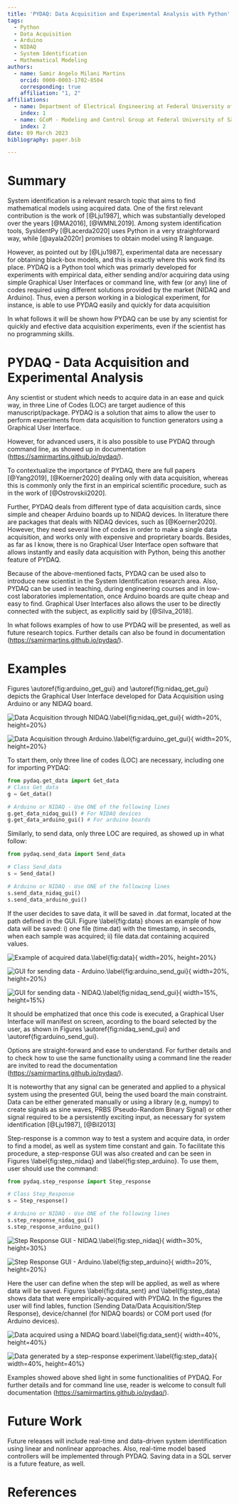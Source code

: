 ```yaml
---
title: 'PYDAQ: Data Acquisition and Experimental Analysis with Python'
tags:
  - Python
  - Data Acquisition
  - Arduino
  - NIDAQ
  - System Identification
  - Mathematical Modeling
authors:
  - name: Samir Angelo Milani Martins
    orcid: 0000-0003-1702-8504
    corresponding: true
    affiliation: "1, 2"
affiliations:
  - name: Department of Electrical Engineering at Federal University of São João del-Rei, Brazil.
    index: 1
  - name: GCoM - Modeling and Control Group at Federal University of São João del-Rei, Brazil.
    index: 2
date: 09 March 2023
bibliography: paper.bib

---
```


# Summary

System identification is a relevant resarch topic that aims to find mathematical models
using acquired data. One of the first relevant contribution is the work of
[@Lju1987], which was substantially developed over the years [@MA2016], [@WMNL2019]. 
Among system identification tools, SysIdentPy [@Lacerda2020] uses Python in a very 
straighforward way, while [@ayala2020r] promises to obtain model using R language.

However, as pointed out by [@Lju1987], experimental data are necessary for obtaining 
black-box models, and this is exactly where this work find its place. PYDAQ is a Python tool
which was primarly developed for experiments with empirical data, either sending and/or 
acquiring data using simple Graphical User Interfaces or command line, with 
few (or any) line of codes required using different solutions provided by the 
market (NIDAQ and Arduino). Thus, even a person working in a biological experiment, for instance, 
is able to use PYDAQ easily and quickly for data acquisition

In what follows it will be shown how PYDAQ can be use by any scientist for 
quickly and efective data acquisition experiments, even if the scientist has no programming skills. 


# PYDAQ - Data Acquisition and Experimental Analysis

Any scientist or student which needs to acquire data in an ease and quick way, 
in three Line of Codes (LOC) are target audience of this manuscript/package. PYDAQ 
is a solution that aims to allow the user to perform experiments from data acquisition to 
function generators using a Graphical User Interface. 

However, for advanced users, it is also possible to use PYDAQ through command line, as 
showed up in documentation (https://samirmartins.github.io/pydaq/). 

To contextualize the importance of PYDAQ, there are full papers [@Yang2019], [@Koerner2020]
dealing only with data acquisition, whereas this is commonly only the first
in an empirical scientific procedure, such as in the work of [@Ostrovskii2020].

Further, PYDAQ deals from different type of data acquisition cards, since 
simple and cheaper Arduino boards up to NIDAQ devices. In literature there are 
packages that deals with NIDAQ devices, such as [@Koerner2020]. However, they need several 
line of codes in order to make a single data acquisition, and works only with expensive and 
proprietary boards. Besides, as far as I know, there is no Graphical User Interface 
open software that allows instantly and easily data acquisition with Python, being this another
feature of PYDAQ.

Because of the above-mentioned facts, PYDAQ can be used also to introduce new 
scientist in the System Identification research area. Also, PYDAQ can be used in 
teaching, during engineering courses and in low-cost laboratories implementation, once
Arduino boards are quite cheap and easy to find. Graphical User Interfaces also allows
the user to be directly connected with the subject, as explicitly said by [@Silva_2018].

In what follows examples of how to use PYDAQ will be presented, as well as future
research topics. Further details can also be found in documentation (https://samirmartins.github.io/pydaq/). 

# Examples

Figures \autoref{fig:arduino_get_gui} and \autoref{fig:nidaq_get_gui} depicts
the Graphical User Interface developed for Data Acquisition using Arduino or any NIDAQ board.

![Data Acquisition through NIDAQ.\label{fig:nidaq_get_gui}](../docs/img/get_data_nidaq.png){ width=20%, height=20%}

![Data Acquisition through Arduino.\label{fig:arduino_get_gui}](../docs/img/get_data_arduino.png){ width=20%, height=20%}

To start them, only three line of codes (LOC) are necessary, including one for importing PYDAQ: 

```python
from pydaq.get_data import Get_data
# Class Get_data
g = Get_data()

# Arduino or NIDAQ - Use ONE of the following lines 
g.get_data_nidaq_gui() # For NIDAQ devices 
g.get_data_arduino_gui() # For arduino boards
```

Similarly, to send data, only three LOC are required, as showed up in what follow:

```python
from pydaq.send_data import Send_data

# Class Send_data
s = Send_data()

# Arduino or NIDAQ - Use ONE of the following lines 
s.send_data_nidaq_gui()
s.send_data_arduino_gui()
```

If the user decides to save data, it will be saved in .dat format, located at the 
path defined in the GUI. Figure \label{fig:data} shows an example of how data will be saved: i) one file (time.dat) 
with the timestamp, in seconds, when each sample was acquired; ii) file data.dat containing acquired values.

![Example of acquired data.\label{fig:data}](../docs/img/data.png){ width=20%, height=20%}

![GUI for sending data - Arduino.\label{fig:arduino_send_gui}](../docs/img/send_data_nidaq_gui.png){ width=20%, height=20%}

![GUI for sending data - NIDAQ.\label{fig:nidaq_send_gui}](../docs/img/send_data_arduino_gui.png){ width=15%, height=15%}


It should be emphatized that once this code is executed, a Graphical User Interface will
manifest on screen, acording to the board selected by the user, as 
shown in Figures \autoref{fig:nidaq_send_gui} and \autoref{fig:arduino_send_gui}.

Options are straight-forward and ease to understand. For further details and to check 
how to use the same functionality using a command line the reader are invited to 
read the documentation (https://samirmartins.github.io/pydaq/). 

It is noteworthy that any signal can be generated and applied to a physical
system using the presented GUI, being the used board the main constraint. Data
can be either generated manually or using a library (e.g, numpy) to create 
signals as sine waves, PRBS (Pseudo-Random Binary Signal) or other signal 
required to be a persistently exciting input, as necessary for system identification [@Lju1987], [@Bil2013]  

Step-response is a common way to test a system and acquire data, in order to find a model, as well
as system time constant and gain. To facilitate this procedure, a step-response GUI
was also created and can be seen in Figures \label{fig:step_nidaq} and  \label{fig:step_arduino}. 
To use them, user should use the command: 

```python
from pydaq.step_response import Step_response

# Class Step_Response
s = Step_response()

# Arduino or NIDAQ - Use ONE of the following lines 
s.step_response_nidaq_gui()
s.step_response_arduino_gui()
```


![Step Response GUI - NIDAQ.\label{fig:step_nidaq}](../docs/img/step_response_nidaq_gui.png){ width=30%, height=30%}

![Step Response GUI - Arduino.\label{fig:step_arduino}](../docs/img/step_response_arduino_gui.png){ width=20%, height=20%}

Here the user can define when the step will be applied, as well as where data will be saved.
Figures \label{fig:data_sent} and \label{fig:step_data} shows data that were empirically-acquired 
with PYDAQ. In the figures the user will find lables, function (Sending Data/Data Acquisition/Step Response), 
device/channel (for NIDAQ boards) or COM port used (for Arduino devices).


![Data acquired using a NIDAQ board.\label{fig:data_sent}](../docs/img/sending_data_nidaq.png){ width=40%, height=40%}

![Data generated by a step-response experiment.\label{fig:step_data}](../docs/img/step_response_arduino.png){ width=40%, height=40%}


Examples showed above shed light in some functionalities of PYDAQ. For further 
details and for command line use, reader is welcome to consult full 
documentation (https://samirmartins.github.io/pydaq/).


# Future Work

Future releases will include real-time and data-driven system identification using linear and nonlinear approaches.
Also, real-time model based controllers will be implemented through PYDAQ. Saving data 
in a SQL server is a future feature, as well.

# References